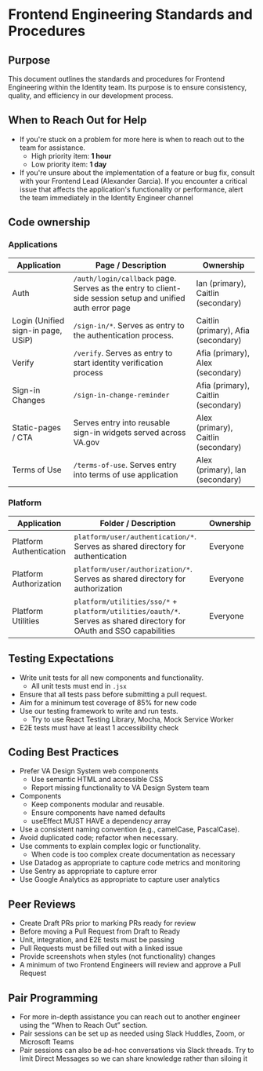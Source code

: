 # Frontend Engineering Standards and Procedures
## Purpose
This document outlines the standards and procedures for Frontend Engineering within the Identity team. Its purpose is to ensure consistency, quality, and efficiency in our development process.

## When to Reach Out for Help
- If you're stuck on a problem for more here is when to reach out to the team for assistance.
  - High priority item: **1 hour**
  - Low priority item: **1 day**
- If you're unsure about the implementation of a feature or bug fix, consult with your Frontend Lead (Alexander Garcia). If you encounter a critical issue that affects the application's functionality or performance, alert the team immediately in the Identity Engineer channel

## Code ownership

### Applications

| Application | Page / Description | Ownership |
| --- | --- | --- |
| Auth | `/auth/login/callback` page. Serves as the entry to client-side session setup and unified auth error page | Ian (primary), Caitlin (secondary) |
| Login (Unified sign-in page, USiP) | `/sign-in/*`. Serves as entry to the authentication process. | Caitlin (primary), Afia (secondary) |
| Verify | `/verify`. Serves as entry to start identity verification process | Afia (primary), Alex (secondary) | 
| Sign-in Changes | `/sign-in-change-reminder` | Afia (primary), Caitlin (secondary) |
| Static-pages / CTA | Serves entry into reusable sign-in widgets served across VA.gov | Alex (primary), Caitlin (secondary) |
| Terms of Use | `/terms-of-use`. Serves entry into terms of use application | Alex (primary), Ian (secondary) |

### Platform

| Application | Folder / Description | Ownership |
| --- | --- | --- |
| Platform Authentication | `platform/user/authentication/*`. Serves as shared directory for authentication | Everyone |
| Platform Authorization | `platform/user/authorization/*`. Serves as shared directory for authorization | Everyone |
| Platform Utilities | `platform/utilities/sso/*` + `platform/utilities/oauth/*`. Serves as shared directory for OAuth and SSO capabilities | Everyone |

## Testing Expectations
- Write unit tests for all new components and functionality.
  - All unit tests must end in `.jsx`
- Ensure that all tests pass before submitting a pull request.
- Aim for a minimum test coverage of 85% for new code
- Use our testing framework to write and run tests.
  - Try to use React Testing Library, Mocha, Mock Service Worker
- E2E tests must have at least 1 accessibility check

## Coding Best Practices
- Prefer VA Design System web components
  - Use semantic HTML and accessible CSS
  - Report missing functionality to VA Design System team
- Components
  - Keep components modular and reusable.
  - Ensure components have named defaults
  - useEffect MUST HAVE a dependency array
- Use a consistent naming convention (e.g., camelCase, PascalCase).
- Avoid duplicated code; refactor when necessary.
- Use comments to explain complex logic or functionality.
  - When code is too complex create documentation as necessary
- Use Datadog as appropriate to capture code metrics and monitoring
- Use Sentry as appropriate to capture error
- Use Google Analytics as appropriate to capture user analytics

## Peer Reviews
- Create Draft PRs prior to marking PRs ready for review
- Before moving a Pull Request from Draft to Ready
- Unit, integration, and E2E tests must be passing
- Pull Requests must be filled out with a linked issue
- Provide screenshots when styles (not functionality) changes
- A minimum of two Frontend Engineers will review and approve a Pull Request

## Pair Programming
- For more in-depth assistance you can reach out to another engineer using the “When to Reach Out” section.
- Pair sessions can be set up as needed using Slack Huddles, Zoom, or Microsoft Teams
- Pair sessions can also be ad-hoc conversations via Slack threads. Try to limit Direct Messages so we can share knowledge rather than siloing it

